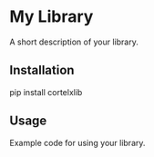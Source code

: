 # My Library

A short description of your library.

## Installation

pip install cortelxlib

## Usage

Example code for using your library.
